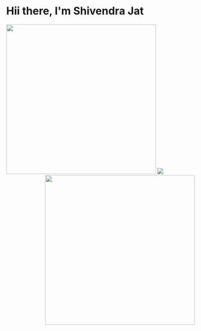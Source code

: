 # Hii there, I'm Shivendra Jat
<img width="400" src="https://github-readme-stats.vercel.app/api?username=SHIVENDRA8004&show_icons=true&theme=radical" />
<img align="right" width="400"  src="https://github-readme-stats.vercel.app/api/top-langs/?username=SHIVENDRA8004&layout=compact" />
<img src="https://img.shields.io/badge/Brave-FB542B?style=for-the-badge&logo=Brave&logoColor=white" />
